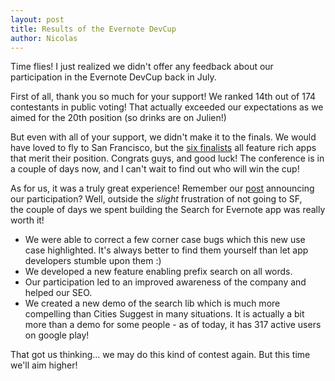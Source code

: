 ```yaml
---
layout: post
title: Results of the Evernote DevCup
author: Nicolas
---
```


Time flies! I just realized we didn't offer any feedback about our
participation in the Evernote DevCup back in July.

First of all, thank you so much for your support! We ranked 14th out of 174
contestants in public voting! That actually exceeded our expectations as we
aimed for the 20th position (so drinks are on Julien!)

But even with all of your support, we didn't make it to the finals. We would
have loved to fly to San Francisco, but the [six
finalists][1] all feature rich apps that merit their position. Congrats
guys, and good luck! The conference is in a couple of days now, and I can't
wait to find out who will win the cup!

As for us, it was a truly great experience! Remember our
[post][2]
announcing our participation? Well, outside the *slight* frustration of not
going to SF, the couple of days we spent building the Search for Evernote app
was really worth it!

  * We were able to correct a few corner case bugs which this new use case highlighted. It's always better to find them yourself than let app developers stumble upon them :)
  * We developed a new feature enabling prefix search on all words.
  * Our participation led to an improved awareness of the company and helped our SEO.
  * We created a new demo of the search lib which is much more compelling than Cities Suggest in many situations. It is actually a bit more than a demo for some people - as of today, it has 317 active users on google play!

That got us thinking... we may do this kind of contest again. But this time
we'll aim higher!


[1]: http://blog.evernote.com/2012/07/27/announcing-the-2012-evernote-devcup-finalists/
[2]: http://blog.algolia.com/were-participating-to-the-evernote-devcup/
